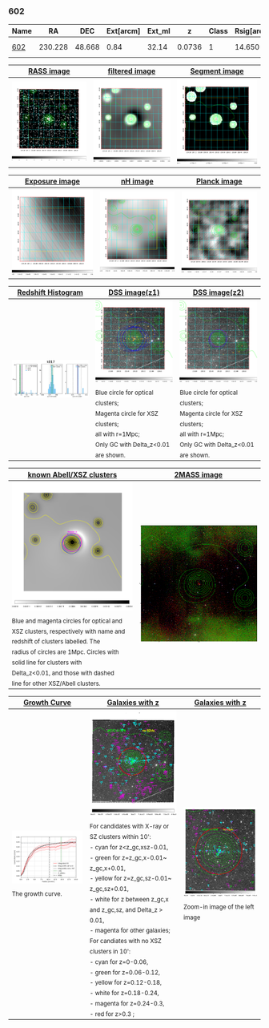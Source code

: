 <div STYLE="page-break-after: always;"></div>

### 602

|Name          |RA          |DEC      | Ext[arcm] | Ext_ml | z    | Class| Rsig[arcmin] | CRsig[c/s] | CR500[c/s] | R500[Mpc] |L500[erg/s]|F500[erg/s/cm^2]| M500[Msun]|Tx[keV]|beta|GC(XSZ,Delta_z<0.01)| GC(OPT,Delta_z<0.01)|GC|alias|
|--------------|------------|------------|---|---|-----------|--------|------|------|----|----|----|----|----|----|----|----|----|----|---|
|[602](script/602.md)     | 230.228       | 48.668       | 0.84    | 32.14   | 0.0736 | 1   | 14.650 |0.340 |0.324 |0.872 |8.352e+43 |6.305e-12 |2.025e+14 |3.386 |0.676 |-, |Wen, |MCXC, A, |k017|

|[RASS image](../image/602/602_img.pdf)|[filtered image](../image/602/602_fil.pdf)|[Segment image](../image/602/602_seg.pdf)|
|-------------------|--------------------|-------------------|
| <img src="../image/602/602_img.png" width="300">  | <img src="../image/602/602_fil.png" width="300">   | <img src="../image/602/602_seg.png" width="300">  |

|[Exposure image](../image/602/602_mex.pdf)| [nH image](../image/602/602_nh.pdf)| [Planck image](../image/602/602_p.pdf)|
|-------------------|--------------------|-------------------|
|<img src="../image/602/602_mex.png" width="300">   | <img src="../image/602/602_nh.png" width="300">    | <img src="../image/602/602_p.png" width="300"> |

|[Redshift Histogram](../image/602/602_zg.pdf) | [DSS image(z1)](../image/602/602_dss_z1.pdf)      |  [DSS image(z2)](../image/602/602_dss_z2.pdf)    |
|-------------------|--------------------|-------------------|
|<img src="../image/602/602_zg.png" width="300"> |<img src="../image/602/602_dss_z1.png" width="300"> <sub><br>Blue circle for optical clusters; <br>Magenta circle for XSZ clusters; <br>all with r=1Mpc; <br>Only GC with Delta_z<0.01 are shown. </sub>| <img src="../image/602/602_dss_z2.png" width="300"><sub><br>Blue circle for optical clusters; <br>Magenta circle for XSZ clusters; <br>all with r=1Mpc; <br>Only GC with Delta_z<0.01 are shown. </sub> |

|[known Abell/XSZ clusters](../image/602/602_m.pdf) | [2MASS image](../image/602/602_2mass.pdf)      |
|-------------------|-------------------|
|<img src=../image/602/602_m.png width="300"> <sub><br>Blue and magenta circles for optical and <br>XSZ clusters, respectively with name and <br>redshift of clusters labelled. The <br>radius of circles are 1Mpc. Circles with <br>solid line for clusters with <br>Delta_z<0.01, and those with dashed <br>line for other XSZ/Abell clusters.        </sub>|<img src="../image/602/602_2mass.png" width="300">  |

|[Growth Curve](../image/602/602_gca_all.png) |[Galaxies with z](../image/602/602_opt_ned.pdf) |[Galaxies with z](../image/602/602_opt_ned_zoom.pdf) |
|-------------------|-------------------|-------------------|
| <img src="../image/602/602_gca_all.png" width="300"> <sub><br>The growth curve.</sub>| <img src=../image/602/602_opt_ned.png width="300"> <br><sub> For candidates with X-ray or SZ clusters within 10': <br> - cyan for z<z_gc,xsz-0.01, <br> - green for z=z_gc,x-0.01~ z_gc,x+0.01, <br> - yellow for z=z_gc,sz-0.01~ z_gc,sz+0.01, <br> - white for z between z_gc,x and z_gc,sz, and Delta_z > 0.01, <br> - magenta for other galaxies; <br>For candiates with no XSZ clusters in 10': <br> - cyan for z=0-0.06, <br> - green for z=0.06-0.12, <br> - yellow for z=0.12-0.18, <br> - white for z=0.18-0.24, <br> - magenta for z=0.24-0.3, <br> - red for z>0.3 ;  </sub>|<img src=../image/602/602_opt_ned_zoom.png width="300">  <br><sub> Zoom-in image of the left image</sub>|





